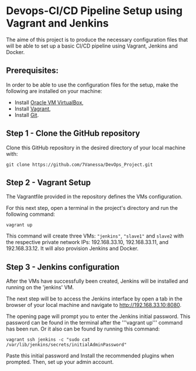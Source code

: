 # Devops-CI/CD Pipeline Setup using Vagrant and Jenkins
The aime of this project is to produce the necessary configuration files that will be able to set up a basic CI/CD pipeline using Vagrant, Jenkins and Docker.


## Prerequisites:
In order to be able to use the configuration files for the setup, make the following are installed on your machine:
- Install [Oracle VM VirtualBox](https://www.virtualbox.org/wiki/Downloads),
- Install [Vagrant](https://developer.hashicorp.com/vagrant/downloads),
- Install [Git](https://git-scm.com/).

## Step 1 - Clone the GitHub repository
Clone this GitHub repository in the desired directory of your local machine with:

```
git clone https://github.com/7Vanessa/DevOps_Project.git
```

## Step 2 - Vagrant Setup
The Vagrantfile provided in the repository defines the VMs configuration.

For this next step, open a terminal in the project's directory and run the following command: 

```
vagrant up
```

This command will create three VMs: ```"jenkins"```, ```"slave1"``` and ```slave2``` with the respective private network IPs: 192.168.33.10, 192.168.33.11, and 192.168.33.12.
It will also provision Jenkins and Docker.

## Step 3 - Jenkins configuration
After the VMs have successfully been created, Jenkins will be installed and running on the 'jenkins' VM.

The next step will be to access the Jenkins interface by open a tab in the browser of your local machine and navigate to http://192.168.33.10:8080. 

The opening page will prompt you to enter the Jenkins initial password. This password can be found in the terminal after the '''vagrant up''' command has been run. Or it also can be found by running this command:
```
vagrant ssh jenkins -c "sudo cat /var/lib/jenkins/secrets/initialAdminPassword"
```

Paste this initial password and Install the recommended plugins when prompted. Then, set up your admin account.